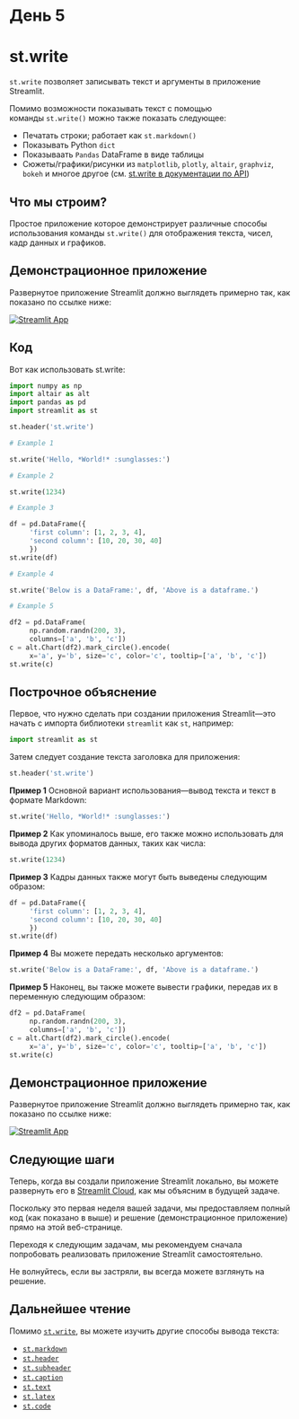# День 5

# **st.write**

`st.write` позволяет записывать текст и аргументы в приложение Streamlit.

Помимо возможности показывать текст с помощью команды `st.write()` можно также показать следующее:

- Печатать строки; работает как `st.markdown()`
- Показывать Python `dict`
- Показываать `Pandas` DataFrame в виде таблицы
- Сюжеты/графики/рисунки из `matplotlib`, `plotly`, `altair`, `graphviz`, `bokeh`
и многое другое (см. [st.write в документации по API](https://docs.streamlit.io/library/api-reference/write-magic/st.write))

## **Что мы строим?**

Простое приложение которое демонстрирует различные способы использования команды `st.write()` для отображения текста, чисел, кадр данных и графиков.

## **Демонстрационное приложение**

Развернутое приложение Streamlit должно выглядеть примерно так, как показано по ссылке ниже:

[![Streamlit App](https://static.streamlit.io/badges/streamlit_badge_black_white.svg)](https://share.streamlit.io/dataprofessor/st.write/)

## **Код**

Вот как использовать st.write:

```python
import numpy as np
import altair as alt
import pandas as pd
import streamlit as st

st.header('st.write')

# Example 1

st.write('Hello, *World!* :sunglasses:')

# Example 2

st.write(1234)

# Example 3

df = pd.DataFrame({
     'first column': [1, 2, 3, 4],
     'second column': [10, 20, 30, 40]
     })
st.write(df)

# Example 4

st.write('Below is a DataFrame:', df, 'Above is a dataframe.')

# Example 5

df2 = pd.DataFrame(
     np.random.randn(200, 3),
     columns=['a', 'b', 'c'])
c = alt.Chart(df2).mark_circle().encode(
     x='a', y='b', size='c', color='c', tooltip=['a', 'b', 'c'])
st.write(c)
```

## **Построчное объяснение**

Первое, что нужно сделать при создании приложения Streamlit—это начать с импорта библиотеки `streamlit` как `st`, например:

```python
import streamlit as st
```

Затем следует создание текста заголовка для приложения:

```python
st.header('st.write')
```

**Пример 1** Основной вариант использования—вывод текста и текст в формате Markdown:

```python
st.write('Hello, *World!* :sunglasses:')
```

**Пример 2** Как упоминалось выше, его также можно использовать для вывода других форматов данных, таких как числа:

```python
st.write(1234)
```

**Пример 3** Кадры данных также могут быть выведены следующим образом:

```python
df = pd.DataFrame({
     'first column': [1, 2, 3, 4],
     'second column': [10, 20, 30, 40]
     })
st.write(df)
```

**Пример 4** Вы можете передать несколько аргументов:

```python
st.write('Below is a DataFrame:', df, 'Above is a dataframe.')
```

**Пример 5** Наконец, вы также можете вывести графики, передав их в переменную следующим образом:

```python
df2 = pd.DataFrame(
     np.random.randn(200, 3),
     columns=['a', 'b', 'c'])
c = alt.Chart(df2).mark_circle().encode(
     x='a', y='b', size='c', color='c', tooltip=['a', 'b', 'c'])
st.write(c)
```

## **Демонстрационное приложение**

Развернутое приложение Streamlit должно выглядеть примерно так, как показано по ссылке ниже:

[![Streamlit App](https://static.streamlit.io/badges/streamlit_badge_black_white.svg)](https://share.streamlit.io/dataprofessor/st.write/)

## **Следующие шаги**

Теперь, когда вы создали приложение Streamlit локально, вы можете развернуть его в [Streamlit Cloud](https://streamlit.io/cloud), как мы объясним в будущей задаче.

Поскольку это первая неделя вашей задачи, мы предоставляем полный код (как показано в выше) и решение (демонстрационное приложение) прямо на этой веб-странице.

Переходя к следующим задачам, мы рекомендуем сначала попробовать реализовать приложение Streamlit самостоятельно.

Не волнуйтесь, если вы застряли, вы всегда можете взглянуть на решение.

## **Дальнейшее чтение**

Помимо [`st.write`](https://docs.streamlit.io/library/api-reference/write-magic/st.write), вы можете изучить другие способы вывода текста:

- [`st.markdown`](https://docs.streamlit.io/library/api-reference/text/st.markdown)
- [`st.header`](https://docs.streamlit.io/library/api-reference/text/st.header)
- [`st.subheader`](https://docs.streamlit.io/library/api-reference/text/st.subheader)
- [`st.caption`](https://docs.streamlit.io/library/api-reference/text/st.caption)
- [`st.text`](https://docs.streamlit.io/library/api-reference/text/st.text)
- [`st.latex`](https://docs.streamlit.io/library/api-reference/text/st.latex)
- [`st.code`](https://docs.streamlit.io/library/api-reference/text/st.code)
